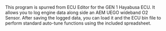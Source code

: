 This program is spurred from ECU Editor for the GEN 1 Hayabusa ECU.
It allows you to log engine data along side an AEM UEGO wideband O2 Sensor.
After saving the logged data, you can load it and the ECU bin file to perform standard auto-tune functions using the included spreadsheet.
